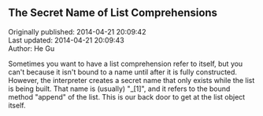 ## The Secret Name of List Comprehensions  
Originally published: 2014-04-21 20:09:42  
Last updated: 2014-04-21 20:09:43  
Author: He Gu  
  
Sometimes you want to have a list comprehension refer to itself, but you can't because it isn't bound to a name until after it is fully constructed. However, the interpreter creates a secret name that only exists while the list is being built. That name is (usually) "_[1]", and it refers to the bound method "append" of the list. This is our back door to get at the list object itself.